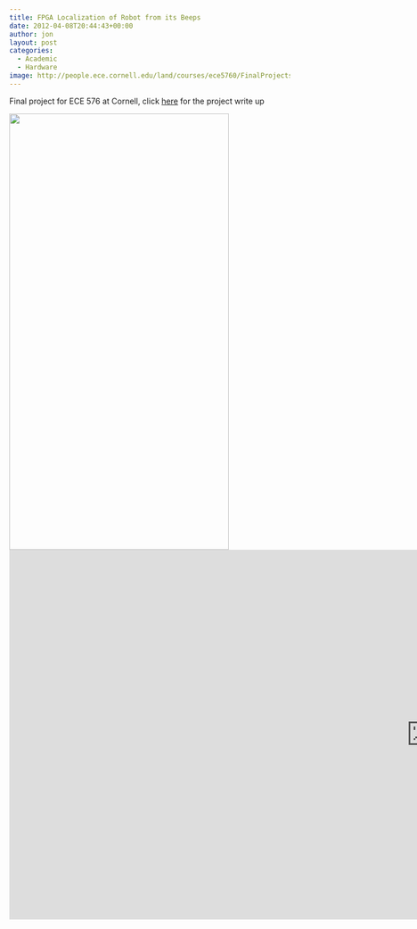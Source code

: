 ```yaml
---
title: FPGA Localization of Robot from its Beeps
date: 2012-04-08T20:44:43+00:00
author: jon
layout: post
categories:
  - Academic
  - Hardware
image: http://people.ece.cornell.edu/land/courses/ece5760/FinalProjects/f2009/jmd242_aps243/576JonAllisite/site/images/CIMG0026.JPG
---
```

Final project for ECE 576 at Cornell, click [here](http://people.ece.cornell.edu/land/courses/ece5760/FinalProjects/f2009/jmd242_aps243/576JonAllisite/site/index.html) for the project write up

<img alt="" src="http://people.ece.cornell.edu/land/courses/ece5760/FinalProjects/f2009/jmd242_aps243/576JonAllisite/site/images/CIMG0026.JPG" title="Display" class="alignnone" width="394" height="782" />

<iframe width="1506" height="663" src="https://www.youtube.com/embed/4FUFWfnNqOc" frameborder="0" allow="accelerometer; autoplay; encrypted-media; gyroscope; picture-in-picture" allowfullscreen></iframe>
